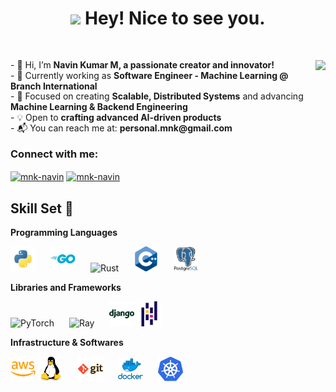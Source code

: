 <!---
NavinKumarMNK/NavinKumarMNK is a ✨ special ✨ repository because its `README.md` (this file) appears on your GitHub profile.
You can click the Preview link to take a look at your changes.
--->

<h1 align=center><img src="https://emojis.slackmojis.com/emojis/images/1531849430/4246/blob-sunglasses.gif?1531849430" width="30"/> Hey! Nice to see you.</h1>
<br>
<div class="row">
	
<div>
  <img align="right" src="https://user-images.githubusercontent.com/70720874/232609450-7541eaf4-1cbf-4d75-a215-0c28c0e695ec.png" height="250" data-canonical-src="https://media.giphy.com/media/dWesBcTLavkZuG35MI/giphy.gif" style="max-width: %; display: inline-block;" data-target="animated-image.originalImage">
  
  <p style="line-height: 1.2;">
  - 👋 Hi, I’m <strong>Navin Kumar M, a passionate creator and innovator!</strong> <br>
  - 💼 Currently working as <strong>Software Engineer - Machine Learning @ Branch International</strong> <br>
  - 🚀 Focused on creating <strong>Scalable, Distributed Systems</strong> and advancing <strong>Machine Learning & Backend Engineering</strong> <br>
  - 💡 Open to <strong>crafting advanced AI-driven products</strong> <br>
  - 📬 You can reach me at: <strong>personal.mnk@gmail.com</strong> <br>
  </p>
</div>

<h3 align="left">Connect with me:</h3>

<a href="https://linkedin.com/in/mnk-navin" target="blank"><img align="center" src="https://img.shields.io/badge/LinkedIn-%230077B5.svg?logo=linkedin&logoColor=white" alt="mnk-navin" height="25" width="100" /></a>
<a href="https://buymeacoffee.com/navinkumarmnk" target="blank"><img align="center" src="https://img.shields.io/badge/Buy%20Me%20a%20Coffee-ffdd00?style=for-the-badge&logo=buy-me-a-coffee&logoColor=black" alt="mnk-navin" height="25" width="120" /></a>

## Skill Set :muscle:

**Programming Languages**

<img title="Python" alt="Python" width="40px" src="https://raw.githubusercontent.com/github/explore/master/topics/python/python.png" style="margin-right: 20px;" />
<img alt="Go" title="Go" width="40px" src="https://raw.githubusercontent.com/devicons/devicon/master/icons/go/go-original-wordmark.svg" style="margin-right: 20px;" />
<img title="Rust" alt="Rust" width="40px" src="https://raw.githubusercontent.com/gilbarbara/logos/c3bbf0e707fa9d7940c2c7b84ac72fa954a444c9/logos/rust.svg" style="margin-right: 20px;" />
<img alt="C++" title="C++" width="40px" src="https://raw.githubusercontent.com/devicons/devicon/master/icons/cplusplus/cplusplus-original.svg" style="margin-right: 20px;" />
<img title="" alt="PostgreSQL" width="40px" src="https://raw.githubusercontent.com/devicons/devicon/master/icons/postgresql/postgresql-original-wordmark.svg" style="margin-right: 20px;" />


**Libraries and Frameworks**

<img title="PyTorch" alt="PyTorch" width="40px" height="40px" src="https://www.vectorlogo.zone/logos/pytorch/pytorch-icon.svg" style="margin-right: 20px;" />
<img src="https://avatars.githubusercontent.com/u/22125274?s=48&v=4" alt="Ray" height="40px" style="margin-right: 20px;" />
<img title="Django" alt="Django" width="40px" height="40px" src="https://raw.githubusercontent.com/devicons/devicon/master/icons/django/django-plain-wordmark.svg" />
<img title="Pandas" alt="Pandas" width="40px" height="40px" src="https://raw.githubusercontent.com/devicons/devicon/master/icons/pandas/pandas-original.svg"/>

**Infrastructure & Softwares**

<img title="AWS" alt="AWS" width="40px" src="https://raw.githubusercontent.com/devicons/devicon/master/icons/amazonwebservices/amazonwebservices-plain-wordmark.svg" />
<img src="https://raw.githubusercontent.com/devicons/devicon/master/icons/linux/linux-original.svg" alt="linux" width="40" height="40" style="margin-right: 20px;" />
<img title="git" alt="git" width="40px" src="https://raw.githubusercontent.com/github/explore/master/topics/git/git.png" style="margin-right: 20px;" />
<img title="Docker" alt="Docker" width="40px" src="https://raw.githubusercontent.com/github/explore/master/topics/docker/docker.png" style="margin-right: 20px;" />
<img title="Kubernetes" alt="Kubernetes" width="40px" src="https://raw.githubusercontent.com/devicons/devicon/master/icons/kubernetes/kubernetes-original.svg" style="margin-right: 20px;" />

